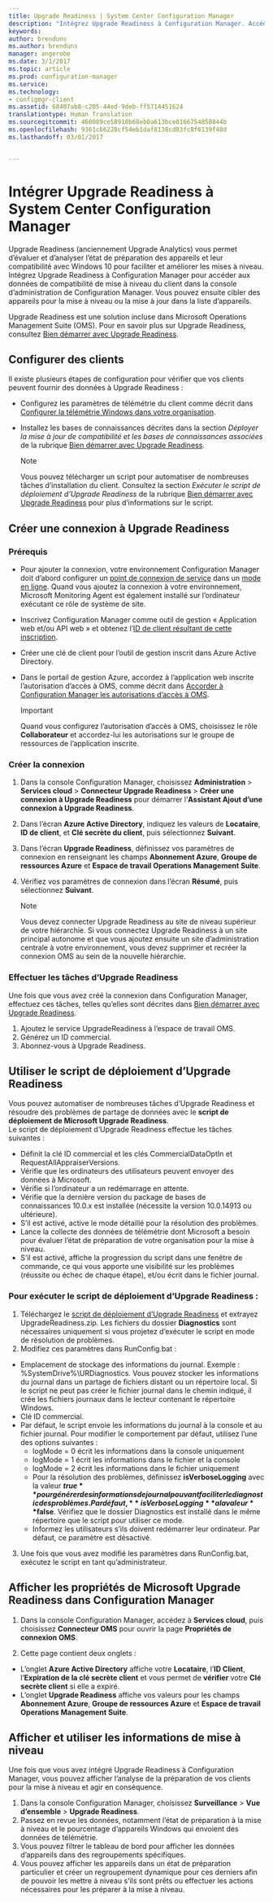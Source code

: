 ```yaml
---
title: Upgrade Readiness | System Center Configuration Manager
description: "Intégrez Upgrade Readiness à Configuration Manager. Accédez aux données de compatibilité de mise à niveau dans votre console d’administration. Ciblez des appareils pour la mise à niveau ou la mise à jour."
keywords: 
author: brenduns
ms.author: brenduns
manager: angerobe
ms.date: 3/1/2017
ms.topic: article
ms.prod: configuration-manager
ms.service: 
ms.technology:
- configmgr-client
ms.assetid: 68407ab8-c205-44ed-9deb-ff5714451624
translationtype: Human Translation
ms.sourcegitcommit: 460089ce58910b68eb0a613bce0166754850844b
ms.openlocfilehash: 9361c66228cf54eb1daf8138cd03fc8f6139f48d
ms.lasthandoff: 03/01/2017


---
```


# <a name="integrate-upgrade-readiness-with-system-center-configuration-manager"></a>Intégrer Upgrade Readiness à System Center Configuration Manager
Upgrade Readiness (anciennement Upgrade Analytics) vous permet d’évaluer et d’analyser l’état de préparation des appareils et leur compatibilité avec Windows 10 pour faciliter et améliorer les mises à niveau. Intégrez Upgrade Readiness à Configuration Manager pour accéder aux données de compatibilité de mise à niveau du client dans la console d’administration de Configuration Manager. Vous pouvez ensuite cibler des appareils pour la mise à niveau ou la mise à jour dans la liste d’appareils.

Upgrade Readiness est une solution incluse dans Microsoft Operations Management Suite (OMS). Pour en savoir plus sur Upgrade Readiness, consultez [Bien démarrer avec Upgrade Readiness](https://technet.microsoft.com/itpro/windows/deploy/manage-windows-upgrades-with-upgrade-readiness).

## <a name="configure-clients"></a>Configurer des clients

Il existe plusieurs étapes de configuration pour vérifier que vos clients peuvent fournir des données à Upgrade Readiness :

-  Configurez les paramètres de télémétrie du client comme décrit dans [Configurer la télémétrie Windows dans votre organisation](https://technet.microsoft.com/itpro/windows/manage/configure-windows-telemetry-in-your-organization).
-  Installez les bases de connaissances décrites dans la section *Déployer la mise à jour de compatibilité et les bases de connaissances associées* de la rubrique [Bien démarrer avec Upgrade Readiness](https://technet.microsoft.com/itpro/windows/deploy/manage-windows-upgrades-with-upgrade-readiness).

    > [!NOTE]
    > Vous pouvez télécharger un script pour automatiser de nombreuses tâches d’installation du client. Consultez la section *Exécuter le script de déploiement d’Upgrade Readiness* de la rubrique [Bien démarrer avec Upgrade Readiness](https://technet.microsoft.com/itpro/windows/deploy/manage-windows-upgrades-with-upgrade-readiness) pour plus d’informations sur le script.

## <a name="create-a-connection-to-upgrade-readiness"></a>Créer une connexion à Upgrade Readiness

### <a name="prerequisites"></a>Prérequis

- Pour ajouter la connexion, votre environnement Configuration Manager doit d’abord configurer un [point de connexion de service](/sccm/core/servers/deploy/configure/about-the-service-connection-point) dans un [mode en ligne](https://azure.microsoft.com/en-us/documentation/articles/resource-group-create-service-principal-portal/). Quand vous ajoutez la connexion à votre environnement, Microsoft Monitoring Agent est également installé sur l’ordinateur exécutant ce rôle de système de site.
- Inscrivez Configuration Manager comme outil de gestion « Application web et/ou API web » et obtenez l’[ID de client résultant de cette inscription](https://azure.microsoft.com/documentation/articles/active-directory-integrating-applications/).
- Créer une clé de client pour l’outil de gestion inscrit dans Azure Active Directory.
- Dans le portail de gestion Azure, accordez à l’application web inscrite l’autorisation d’accès à OMS, comme décrit dans [Accorder à Configuration Manager les autorisations d’accès à OMS](https://azure.microsoft.com/en-us/documentation/articles/log-analytics-sccm/#provide-configuration-manager-with-permissions-to-oms).

    > [!IMPORTANT]
    > Quand vous configurez l’autorisation d’accès à OMS, choisissez le rôle **Collaborateur** et accordez-lui les autorisations sur le groupe de ressources de l’application inscrite.

### <a name="create-the-connection"></a>Créer la connexion

1.  Dans la console Configuration Manager, choisissez **Administration** > **Services cloud** > **Connecteur Upgrade Readiness** > **Créer une connexion à Upgrade Readiness** pour démarrer l’**Assistant Ajout d’une connexion à Upgrade Readiness**.
3.  Dans l’écran **Azure Active Directory**, indiquez les valeurs de **Locataire**, **ID de client**, et **Clé secrète du client**, puis sélectionnez **Suivant**.
4.  Dans l’écran **Upgrade Readiness**, définissez vos paramètres de connexion en renseignant les champs **Abonnement Azure**, **Groupe de ressources Azure** et **Espace de travail Operations Management Suite**.
5.  Vérifiez vos paramètres de connexion dans l’écran **Résumé**, puis sélectionnez **Suivant**.

    > [!NOTE]
    > Vous devez connecter Upgrade Readiness au site de niveau supérieur de votre hiérarchie. Si vous connectez Upgrade Readiness à un site principal autonome et que vous ajoutez ensuite un site d’administration centrale à votre environnement, vous devez supprimer et recréer la connexion OMS au sein de la nouvelle hiérarchie.

### <a name="complete-upgrade-readiness-tasks"></a>Effectuer les tâches d’Upgrade Readiness  

Une fois que vous avez créé la connexion dans Configuration Manager, effectuez ces tâches, telles qu’elles sont décrites dans [Bien démarrer avec Upgrade Readiness](https://technet.microsoft.com/itpro/windows/deploy/manage-windows-upgrades-with-upgrade-readiness).  

1. Ajoutez le service UpgradeReadiness à l’espace de travail OMS.  
2. Générez un ID commercial.  
3. Abonnez-vous à Upgrade Readiness.   

## <a name="use-the-upgrade-readiness-deployment-script"></a>Utiliser le script de déploiement d’Upgrade Readiness  

Vous pouvez automatiser de nombreuses tâches d’Upgrade Readiness et résoudre des problèmes de partage de données avec le **script de déploiement de Microsoft Upgrade Readiness**.  
Le script de déploiement d’Upgrade Readiness effectue les tâches suivantes :  

- Définit la clé ID commercial et les clés CommercialDataOptIn et RequestAllAppraiserVersions.  
- Vérifie que les ordinateurs des utilisateurs peuvent envoyer des données à Microsoft.  
- Vérifie si l’ordinateur a un redémarrage en attente.   
- Vérifie que la dernière version du package de bases de connaissances 10.0.x est installée (nécessite la version 10.0.14913 ou ultérieure).  
- S’il est activé, active le mode détaillé pour la résolution des problèmes.  
- Lance la collecte des données de télémétrie dont Microsoft a besoin pour évaluer l’état de préparation de votre organisation pour la mise à niveau.  
- S’il est activé, affiche la progression du script dans une fenêtre de commande, ce qui vous apporte une visibilité sur les problèmes (réussite ou échec de chaque étape), et/ou écrit dans le fichier journal.  

### <a name="to-run-the-upgrade-readiness-deployment-script"></a>Pour exécuter le script de déploiement d’Upgrade Readiness :  

1. Téléchargez le [script de déploiement d’Upgrade Readiness](https://go.microsoft.com/fwlink/?LinkID=822966&clcid=0x409) et extrayez UpgradeReadiness.zip. Les fichiers du dossier **Diagnostics** sont nécessaires uniquement si vous projetez d’exécuter le script en mode de résolution de problèmes.  
2. Modifiez ces paramètres dans RunConfig.bat :  
- Emplacement de stockage des informations du journal. Exemple : %SystemDrive%\URDiagnostics. Vous pouvez stocker les informations du journal dans un partage de fichiers distant ou un répertoire local. Si le script ne peut pas créer le fichier journal dans le chemin indiqué, il crée les fichiers journaux dans le lecteur contenant le répertoire Windows.  
- Clé ID commercial.  
- Par défaut, le script envoie les informations du journal à la console et au fichier journal. Pour modifier le comportement par défaut, utilisez l’une des options suivantes :  
    - logMode = 0 écrit les informations dans la console uniquement  
    - logMode = 1 écrit les informations dans le fichier et la console  
    - logMode = 2 écrit les informations dans le fichier uniquement  
    - Pour la résolution des problèmes, définissez **isVerboseLogging** avec la valeur **$true** pour générer des informations de journal pouvant faciliter le diagnostic des problèmes. Par défaut, **isVerboseLogging** a la valeur **$false**. Vérifiez que le dossier Diagnostics est installé dans le même répertoire que le script pour utiliser ce mode.  
    - Informez les utilisateurs s’ils doivent redémarrer leur ordinateur. Par défaut, ce paramètre est désactivé.  

3. Une fois que vous avez modifié les paramètres dans RunConfig.bat, exécutez le script en tant qu’administrateur.  


## <a name="view-microsoft-upgrade-readiness-properties-in-configuration-manager"></a>Afficher les propriétés de Microsoft Upgrade Readiness dans Configuration Manager  

1.  Dans la console Configuration Manager, accédez à **Services cloud**, puis choisissez **Connecteur OMS** pour ouvrir la page **Propriétés de connexion OMS**.  

2.  Cette page contient deux onglets :
  * L’onglet **Azure Active Directory** affiche votre **Locataire**, l’**ID Client**, l’**Expiration de la clé secrète client** et vous permet de **vérifier** votre **Clé secrète client** si elle a expiré.
  * L’onglet **Upgrade Readiness** affiche vos valeurs pour les champs **Abonnement Azure**, **Groupe de ressources Azure** et **Espace de travail Operations Management Suite**.

## <a name="view-and-use-the-upgrade-information"></a>Afficher et utiliser les informations de mise à niveau

Une fois que vous avez intégré Upgrade Readiness à Configuration Manager, vous pouvez afficher l’analyse de la préparation de vos clients pour la mise à niveau et agir en conséquence.

1. Dans la console Configuration Manager, choisissez **Surveillance** > **Vue d’ensemble** > **Upgrade Readiness**.
2. Passez en revue les données, notamment l’état de préparation à la mise à niveau et le pourcentage d’appareils Windows qui envoient des données de télémétrie.
3. Vous pouvez filtrer le tableau de bord pour afficher les données d’appareils dans des regroupements spécifiques.
4. Vous pouvez afficher les appareils dans un état de préparation particulier et créer un regroupement dynamique pour ces derniers afin de pouvoir les mettre à niveau s’ils sont prêts ou effectuer les actions nécessaires pour les préparer à la mise à niveau.

